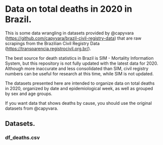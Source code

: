 # Data on total deaths in 2020 in Brazil.

This is some data wrangling in datasets provided by @capyvara (https://github.com/capyvara/brazil-civil-registry-data) that are raw scrapings from the Brazilian Civil Registry Data (https://transparencia.registrocivil.org.br/).


The best source for death statistics in Brazil is SIM - Mortality Information System, but this repository is not fully updated with the latest data for 2020. Although more inaccurate and less consolidated than SIM, civil registry numbers can be useful for research at this time, while SIM is not updated.

The datasets presented here are intended to organize data on total deaths in 2020, organized by date and epidemiological week, as well as grouped by sex and age groups.

If you want data that shows deaths by cause, you should use the original datasets from @capyvara.

## Datasets.

### df_deaths.csv




